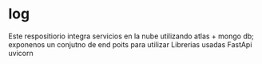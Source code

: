# log
Este respositiorio integra servicios en la nube  utilizando atlas + mongo db; exponenos un conjutno de end poits para utilizar
Librerias usadas 
FastApi
uvicorn
